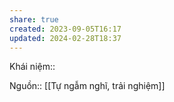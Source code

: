 ```yaml
---
share: true
created: 2023-09-05T16:17
updated: 2024-02-28T18:37
---
```

Khái niệm:: 

Nguồn:: [[Tự ngẫm nghĩ, trải nghiệm]]